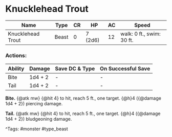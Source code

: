 # Knucklehead Trout

| Name | Type | CR | HP | AC | Speed |
|------|------|----|----|----|-------|
| Knucklehead Trout | Beast | 0 | 7 (2d6) | 12 | walk: 0 ft., swim: 30 ft. |

### Actions:

| Ability | Damage | Save DC & Type | On Successful Save |
|---------|--------|----------------|--------------------|
| Bite | 1d4 + 2 | - | - |
| Tail | 1d4 + 2 | - | - |


**Bite.** {@atk mw} {@hit 4} to hit, reach 5 ft., one target. {@h}4 ({@damage 1d4 + 2}) piercing damage.

**Tail.** {@atk mw} {@hit 4} to hit, reach 5 ft., one target. {@h}4 ({@damage 1d4 + 2}) bludgeoning damage.

^Tags: #monster #type_beast